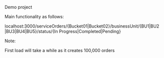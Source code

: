 Demo project

Main functionality as follows:

localhost:3000/serviceOrders/{Bucket01|Bucket02}/businessUnit/{BU1|BU2|BU3|BU4|BU5}/status/{In Progress|Completed|Pending}

Note:

First load will take a while as it creates 100,000 orders

